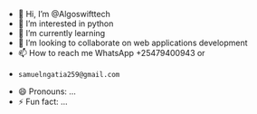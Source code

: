 - 👋 Hi, I’m @Algoswifttech
- 👀 I’m interested in python 
- 🌱 I’m currently learning 
- 💞️ I’m looking to collaborate on web applications development 
- 📫 How to reach me WhatsApp +25479400943 or
-     samuelngatia259@gmail.com
- 😄 Pronouns: ...
- ⚡ Fun fact: ...

<!---
Algoswifttech/Algoswifttech is a ✨ special ✨ repository because its `README.md` (this file) appears on your GitHub profile.
You can click the Preview link to take a look at your changes.
--->
